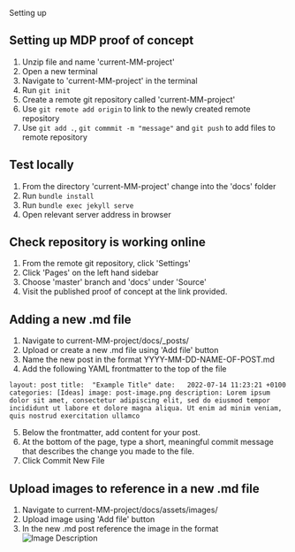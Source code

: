 Setting up 

## Setting up MDP proof of concept

1. Unzip file and name 'current-MM-project'
2. Open a new terminal 
3. Navigate to 'current-MM-project' in the terminal
4. Run `git init`
5. Create a remote git repository called 'current-MM-project' 
6. Use `git remote add origin` to link to the newly created remote repository 
7. Use `git add .`, `git commmit -m "message"` and `git push` to add files to remote repository 

## Test locally 

1. From the directory 'current-MM-project' change into the 'docs' folder
2. Run `bundle install`
3. Run `bundle exec jekyll serve`
4. Open relevant server address in browser

## Check repository is working online 

1. From the remote git repository, click 'Settings'
2. Click 'Pages' on the left hand sidebar 
3. Choose 'master' branch and 'docs' under 'Source' 
4. Visit the published proof of concept at the link provided. 

## Adding a new .md file 

1. Navigate to current-MM-project/docs/_posts/
2. Upload or create a new .md file using 'Add file' button 
3. Name the new post in the format YYYY-MM-DD-NAME-OF-POST.md
4. Add the following YAML frontmatter to the top of the file

`layout: post
title:  "Example Title"
date:   2022-07-14 11:23:21 +0100
categories: [Ideas]
image: post-image.png
description: Lorem ipsum dolor sit amet, consectetur adipiscing elit, sed do eiusmod tempor incididunt ut labore et dolore magna aliqua. Ut enim ad minim veniam, quis nostrud exercitation ullamco`

5. Below the frontmatter, add content for your post.
6. At the bottom of the page, type a short, meaningful commit message that describes the change you made to the file.
7. Click Commit New File

## Upload images to reference in a new .md file

1. Navigate to current-MM-project/docs/assets/images/
2. Upload image using 'Add file' button
3. In the new .md post reference the image in the format ![Image Description]({{site.baseurl}}/assets/images/async-py.png "Image Description")

